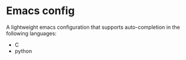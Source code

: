 # Emacs config

A lightweight emacs configuration that supports auto-completion in the following languages:
* C
* python

